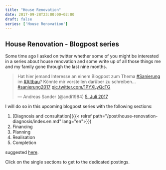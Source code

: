 ```yaml
---
title: "House Renovation"
date: 2017-09-28T23:00:00+02:00
draft: false
series: ['House Renovation']
---
```


## House Renovation - Blogpost series

Some time ago I asked on twitter whether some of you might be interested in a series about house renovation and some write up of all those things me and my family gone through the last nine months.

<blockquote class="twitter-tweet" data-lang="de"><p lang="de" dir="ltr">Hat hier jemand Interesse an einem Blogpost zum Thema <a href="https://twitter.com/hashtag/Sanierung?src=hash">#Sanierung</a> im <a href="https://twitter.com/hashtag/Altbau?src=hash">#Altbau</a>? Könnte mir vorstellen darüber zu schreiben… <a href="https://twitter.com/hashtag/sanierung2017?src=hash">#sanierung2017</a> <a href="https://t.co/1PYXLyQcTG">pic.twitter.com/1PYXLyQcTG</a></p>&mdash; Andreas Sander (@andi1984) <a href="https://twitter.com/andi1984/status/882707428856430594">5. Juli 2017</a></blockquote>
<script async src="//platform.twitter.com/widgets.js" charset="utf-8"></script>

I will do so in this upcoming blogpost series with the following sections:

1. [Diagnosis and consultation]({{< relref path="/post/house-renovation-diagnosis/index.en.md" lang="en">}})
2. Financing
3. Planning
4. Realisation
5. Completion

suggested [here](https://www.zukunft-haus.info/bauen-sanieren/schritt-fuer-schritt-zum-effizienzhaus/die-phasen-im-detail.html).

Click on the single sections to get to the dedicated postings.


